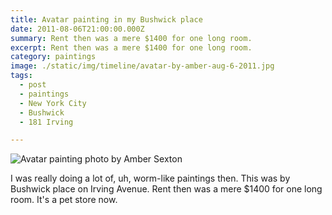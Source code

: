 ```yaml
---
title: Avatar painting in my Bushwick place
date: 2011-08-06T21:00:00.000Z
summary: Rent then was a mere $1400 for one long room.
excerpt: Rent then was a mere $1400 for one long room.
category: paintings
image: ./static/img/timeline/avatar-by-amber-aug-6-2011.jpg
tags:
  - post 
  - paintings
  - New York City
  - Bushwick
  - 181 Irving

---
```


![Avatar painting photo by Amber Sexton](/static/img/paintings/avatar-by-amber-aug-6-2011.jpg "Avatar painting photo by Amber Sexton")

I was really doing a lot of, uh, worm-like paintings then. This was by Bushwick place on Irving Avenue. Rent then was a mere $1400 for one long room. It's a pet store now.